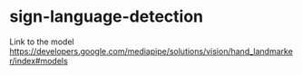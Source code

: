 # sign-language-detection

Link to the model
https://developers.google.com/mediapipe/solutions/vision/hand_landmarker/index#models